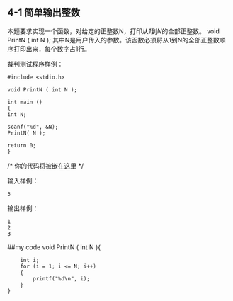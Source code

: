 ## 4-1 简单输出整数  
本题要求实现一个函数，对给定的正整数N，打印从*1*到*N*的全部正整数。
    void PrintN ( int N );
其中N是用户传入的参数。该函数必须将从1到N的全部正整数顺序打印出来，每个数字占1行。

裁判测试程序样例：

    #include <stdio.h>
    
    void PrintN ( int N );
    
    int main ()
    {
    int N;
    
    scanf("%d", &N);
    PrintN( N );
    
    return 0;
    }
  
/* 你的代码将被嵌在这里 */

输入样例：
    
    3
输出样例：

    1
    2
    3
    

##my code 
	void PrintN ( int N ){
	    
	    int i;
	    for (i = 1; i <= N; i++)
	    {
	        printf("%d\n", i);
	    }
	}